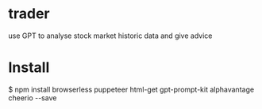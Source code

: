 # trader
use GPT to analyse stock market historic data and give advice

# Install
$ npm install browserless puppeteer html-get gpt-prompt-kit alphavantage cheerio --save
